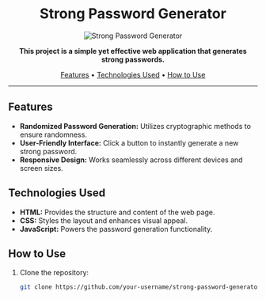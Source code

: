 <h1 align="center">Strong Password Generator</h1>

<p align="center">
  <img src="create-strong-password.webp" alt="Strong Password Generator">
</p>

<p align="center">  
  <b>This project is a simple yet effective web application that generates strong passwords.</b>
</p>

<p align="center">
  <a href="#features">Features</a> •
  <a href="#technologies-used">Technologies Used</a> •
  <a href="#how-to-use">How to Use</a>
</p>

---

## Features

- **Randomized Password Generation:** Utilizes cryptographic methods to ensure randomness.
- **User-Friendly Interface:** Click a button to instantly generate a new strong password.
- **Responsive Design:** Works seamlessly across different devices and screen sizes.

## Technologies Used

- **HTML:** Provides the structure and content of the web page.
- **CSS:** Styles the layout and enhances visual appeal.
- **JavaScript:** Powers the password generation functionality.

## How to Use

1. Clone the repository:
   ```bash
   git clone https://github.com/your-username/strong-password-generator.git
